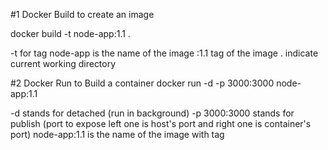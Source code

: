 #1 Docker Build to create an image

docker build -t node-app:1.1 .

-t for tag 
node-app is the name of the image 
:1.1 tag of the image
. indicate current working directory 

#2 Docker Run to Build a container 
docker run -d -p 3000:3000 node-app:1.1

-d stands for detached (run in background)
-p 3000:3000 stands for publish (port to expose left one is host's port and right one is container's port)
node-app:1.1 is the name of the image with tag
